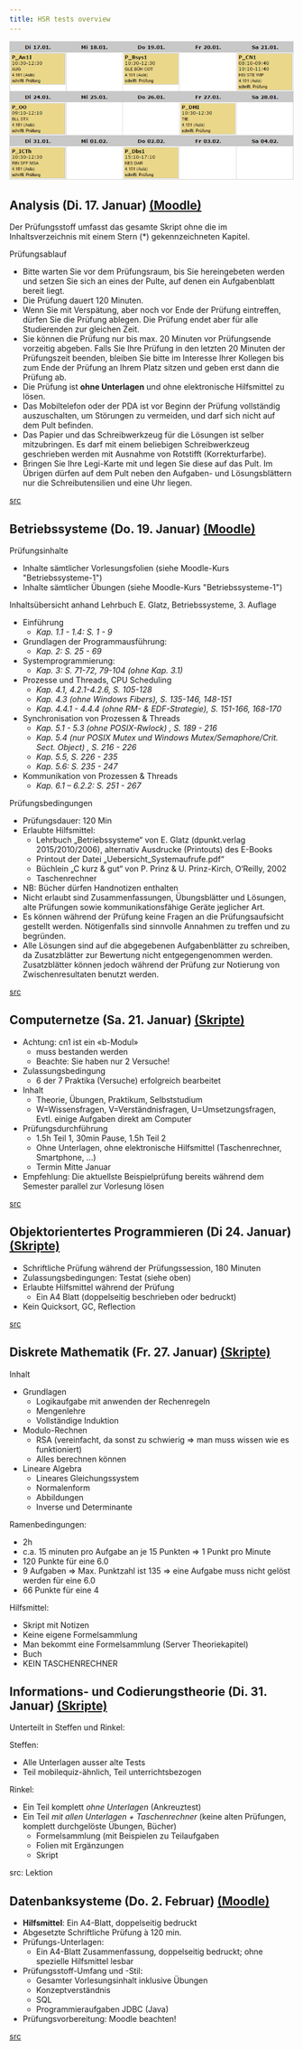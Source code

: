 ```yaml
---
title: HSR tests overview
---
```


![Test plan](./tests.png)

## Analysis (Di. 17. Januar) [(Moodle)](https://moodle.hsr.ch/course/view.php?id=406)

Der Prüfungsstoff umfasst das gesamte Skript ohne die im Inhaltsverzeichnis mit einem Stern (\*) gekennzeichneten Kapitel.

Prüfungsablauf

- Bitte warten Sie vor dem Prüfungsraum, bis Sie hereingebeten werden und setzen Sie sich an eines der Pulte, auf denen ein Aufgabenblatt bereit liegt.
- Die Prüfung dauert 120 Minuten.
- Wenn Sie mit Verspätung, aber noch vor Ende der Prüfung eintreffen, dürfen Sie die Prüfung ablegen. Die Prüfung endet aber für alle Studierenden zur gleichen Zeit.
- Sie können die Prüfung nur bis max. 20 Minuten vor Prüfungsende vorzeitig abgeben. Falls Sie Ihre Prüfung in den letzten 20 Minuten der Prüfungszeit beenden, bleiben Sie bitte im Interesse Ihrer Kollegen bis zum Ende der Prüfung an Ihrem Platz sitzen und geben erst dann die Prüfung ab.
- Die Prüfung ist __ohne Unterlagen__ und ohne elektronische Hilfsmittel zu lösen.
- Das Mobiltelefon oder der PDA ist vor Beginn der Prüfung vollständig auszuschalten, um Störungen zu vermeiden, und darf sich nicht auf dem Pult befinden.
- Das Papier und das Schreibwerkzeug für die Lösungen ist selber mitzubringen. Es darf mit einem beliebigen Schreibwerkzeug geschrieben werden mit Ausnahme von Rotstifft (Korrekturfarbe).
- Bringen Sie Ihre Legi-Karte mit und legen Sie diese auf das Pult. Im Übrigen dürfen auf dem Pult neben den Aufgaben- und Lösungsblättern nur die Schreibutensilien und eine Uhr liegen.

[src](https://moodle.hsr.ch/mod/page/view.php?id=11893)

## Betriebssysteme (Do. 19. Januar) [(Moodle)](https://moodle.hsr.ch/course/view.php?id=690)

Prüfungsinhalte

- Inhalte sämtlicher Vorlesungsfolien (siehe Moodle-Kurs "Betriebssysteme-1")
- Inhalte sämtlicher Übungen (siehe Moodle-Kurs "Betriebssysteme-1")

Inhaltsübersicht anhand Lehrbuch E. Glatz, Betriebssysteme, 3. Auflage

- Einführung
  - _Kap. 1.1 - 1.4: S. 1 - 9_
- Grundlagen der Programmausführung:
  - _Kap. 2: S. 25 - 69_
- Systemprogrammierung:
  - _Kap. 3: S. 71-72, 79-104 (ohne Kap. 3.1)_
- Prozesse und Threads, CPU Scheduling
  - _Kap. 4.1, 4.2.1-4.2.6, S. 105-128_
  - _Kap. 4.3 (ohne Windows Fibers), S. 135-146, 148-151_
  - _Kap. 4.4.1 - 4.4.4 (ohne RM- & EDF-Strategie), S. 151-166, 168-170_
- Synchronisation von Prozessen & Threads
  - _Kap. 5.1 - 5.3 (ohne POSIX-Rwlock) , S. 189 - 216_
  - _Kap. 5.4 (nur POSIX Mutex und Windows Mutex/Semaphore/Crit. Sect. Object) , S. 216 - 226_
  - _Kap. 5.5, S. 226 - 235_
  - _Kap. 5.6: S. 235 - 247_
- Kommunikation von Prozessen & Threads
  - _Kap. 6.1 – 6.2.2: S. 251 - 267_

Prüfungsbedingungen

- Prüfungsdauer: 120 Min
- Erlaubte Hilfsmittel:
  - Lehrbuch „Betriebssysteme“ von E. Glatz (dpunkt.verlag 2015/2010/2006), alternativ Ausdrucke (Printouts) des E-Books
  - Printout der Datei „Uebersicht_Systemaufrufe.pdf“
  - Büchlein „C kurz & gut“ von P. Prinz & U. Prinz-Kirch, O‘Reilly, 2002
  - Taschenrechner
- NB: Bücher dürfen Handnotizen enthalten
- Nicht erlaubt sind Zusammenfassungen, Übungsblätter und Lösungen, alte Prüfungen sowie kommunikationsfähige Geräte jeglicher Art.
- Es können während der Prüfung keine Fragen an die Prüfungsaufsicht gestellt werden. Nötigenfalls sind sinnvolle Annahmen zu treffen und zu begründen.
- Alle Lösungen sind auf die abgegebenen Aufgabenblätter zu schreiben, da Zusatzblätter zur Bewertung nicht entgegengenommen werden. Zusatzblätter können jedoch während der Prüfung zur Notierung von Zwischenresultaten benutzt werden. 

[src](https://moodle.hsr.ch/pluginfile.php/44765/mod_resource/content/6/PruefungsInfo_Bsys1_HS16.pdf)

## Computernetze (Sa. 21. Januar) [(Skripte)](https://skripte.hsr.ch/Informatik/Fachbereich/Computernetze_1/CN1/)

- Achtung: cn1 ist ein «b-Modul»
  - muss bestanden werden
  - Beachte: Sie haben nur 2 Versuche!
- Zulassungsbedingung
  - 6 der 7 Praktika (Versuche) erfolgreich bearbeitet
- Inhalt
  - Theorie, Übungen, Praktikum, Selbststudium
  - W=Wissensfragen, V=Verständnisfragen, U=Umsetzungsfragen, Evtl. einige Aufgaben direkt am Computer
- Prüfungsdurchführung
  - 1.5h Teil 1, 30min Pause, 1.5h Teil 2
  - Ohne Unterlagen, ohne elektronische Hilfsmittel (Taschenrechner, Smartphone, …)
  - Termin Mitte Januar
- Empfehlung: Die aktuellste Beispielprüfung bereits während dem Semester parallel zur Vorlesung lösen

[src](https://skripte.hsr.ch/Informatik/Fachbereich/Computernetze_1/CN1/Vorlesungsunterlagen/0-Moduleinfuehrung.pdf)

## Objektorientertes Programmieren (Di 24. Januar) [(Skripte)](https://skripte.hsr.ch/Informatik/Fachbereich/Objektorientierte_Programmierung/OO/)

- Schriftliche Prüfung während der Prüfungssession, 180 Minuten
- Zulassungsbedingungen: Testat (siehe oben)
- Erlaubte Hilfsmittel während der Prüfung
  - Ein A4 Blatt (doppelseitig beschrieben oder bedruckt)
- Kein Quicksort, GC, Reflection

[src](https://skripte.hsr.ch/Informatik/Fachbereich/Objektorientierte_Programmierung/OO/Allgemeine_Informationen_OO.pdf)

## Diskrete Mathematik (Fr. 27. Januar) [(Skripte)](https://skripte.hsr.ch/Mathematik_Naturwissenschaften/Diskrete_Mathematik_fuer_Informatik_/DMI/)

Inhalt

- Grundlagen
  - Logikaufgabe mit anwenden der Rechenregeln
  - Mengenlehre
  - Vollständige Induktion
- Modulo-Rechnen
  - RSA (vereinfacht, da sonst zu schwierig => man muss wissen wie es funktioniert)
  - Alles berechnen können
- Lineare Algebra
  - Lineares Gleichungssystem
  - Normalenform
  - Abbildungen
  - Inverse und Determinante

Ramenbedingungen:

- 2h
- c.a. 15 minuten pro Aufgabe an je 15 Punkten => 1 Punkt pro Minute
- 120 Punkte für eine 6.0
- 9 Aufgaben => Max. Punktzahl ist 135 => eine Aufgabe muss nicht gelöst werden für eine 6.0
- 66 Punkte für eine 4

Hilfsmittel:

- Skript mit Notizen
- Keine eigene Formelsammlung
- Man bekommt eine Formelsammlung (Server Theoriekapitel)
- Buch
- KEIN TASCHENRECHNER

## Informations- und Codierungstheorie (Di. 31. Januar) [(Skripte)](https://skripte.hsr.ch/Informatik/Fachbereich/Informations-_und_Codierungstheorie/ICTh/)

Unterteilt in Steffen und Rinkel:

Steffen:

- Alle Unterlagen ausser alte Tests
- Teil mobilequiz-ähnlich, Teil unterrichtsbezogen

Rinkel:

- Ein Teil komplett _ohne Unterlagen_ (Ankreuztest)
- Ein Teil _mit allen Unterlagen + Taschenrechner_ (keine alten Prüfungen, komplett durchgelöste Übungen, Bücher)
  - Formelsammlung (mit Beispielen zu Teilaufgaben
  - Folien mit Ergänzungen
  - Skript

src: Lektion

## Datenbanksysteme (Do. 2. Februar) [(Moodle)](https://moodle.hsr.ch/course/view.php?id=590)

- __Hilfsmittel__: Ein A4-Blatt, doppelseitig bedruckt
- Abgesetzte Schriftliche Prüfung à 120 min.
- Prüfungs-Unterlagen:
  - Ein A4-Blatt Zusammenfassung, doppelseitig bedruckt; ohne spezielle Hilfsmittel lesbar
- Prüfungsstoff-Umfang und -Stil:
  - Gesamter Vorlesungsinhalt inklusive Übungen
  - Konzeptverständnis
  - SQL
  - Programmieraufgaben JDBC (Java)
- Prüfungsvorbereitung: Moodle beachten!

[src](https://skripte.hsr.ch/Informatik/Fachbereich/Datenbanksysteme_1/Dbs1/Vorlesung/00_Organisatorisches/Dbs1_Organisation.pdf)
